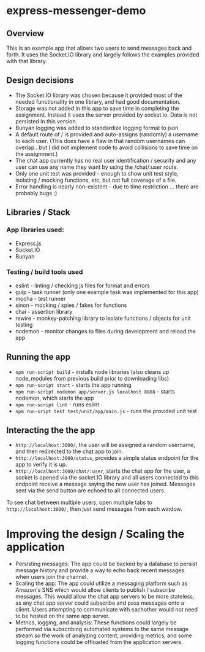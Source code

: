 # express-messenger-demo

## Overview
This is an example app that allows two users to send messages back and forth. It uses the Socket.IO library and largely follows the examples provided with that library.

## Design decisions
* The Socket.IO library was chosen because it provided most of the needed functionality in one library, and had good documentation.
* Storage was not added in this app to save time in completing the assignment.  Instead it uses the server provided by socket.io.  Data is not persisted in this version.
* Bunyan logging was added to standardize logging format to json.
* A default route of / is provided and auto-assigns (randomly) a username to each user.  (This does have a flaw in that random usernames can overlap...but I did not implement code to avoid collisions to save time on the assignment.)
* The chat app currently has no real user identification / security and any user can use any name they want by using the /chat/:user route.
* Only one unit test was provided - enough to show unit test style, isolating / mocking functions, etc, but not full coverage of a file.
* Error handling is nearly non-existent - due to time restriction ... there are probably bugs ;)

## Libraries / Stack
### App libraries used:
* Express.js
* Socket.IO
* Bunyan
### Testing / build tools used
* eslint - linting / checking js files for format and errors
* gulp - task runner (only one example task was implemented for this app)
* mocha - test runner
* sinon - mocking / spies / fakes for functions
* chai - assertion library
* rewire - monkey-patching library to isolate functions / objects for unit testing
* nodemon - monitor changes to files during development and reload the app


## Running the app

* `npm run-script build` - installs node libraries (also cleans up node_modules from previous build prior to downloading libs)
* `npm run-script start` - starts the app running
* `npm run-script nodemon app/server.js localhost 8888` - starts nodemon, which starts the app
* `npm run-script lint` - runs eslint
* `npm run-sript test test/unit/app/main.js` - runs the provided unit test


## Interacting the the app

* `http://localhost:3000/`, the user will be assigned a random username, and then redirected to the chat app to join.
* `http://localhost:3000/status`, provides a simple status endpoint for the app to verify it is up.
* `http://localhost:3000/chat/:user`, starts the chat app for the user, a socket is opened via the socket.IO library and all users connected to this endpoint receive a message saying the new user has joined.  Messages sent via the send button are echoed to all connected users.

To see chat between multiple users, open multiple tabs to `http://localhost:3000/`, then just send messages from each window.


# Improving the design / Scaling the application

* Persisting messages: The app could be backed by a database to persist message history and provide a way to echo back recent messages when users join the channel.
* Scaling the app: The app could utilize a messaging platform such as Amazon's SNS which would allow clients to publish / subscribe messages.  This would allow the chat app servers to be more stateless, as any chat app server could subscribe and pass messages onto a client.  Users attempting to communicate with eachother would not need to be hosted on the same app server.
* Metrics, logging, and analysis: These functions could largely be performed via subscribing automated systems to the same message stream so the work of analyzing content, providing metrics, and some logging functions could be offloaded from the application servers.


